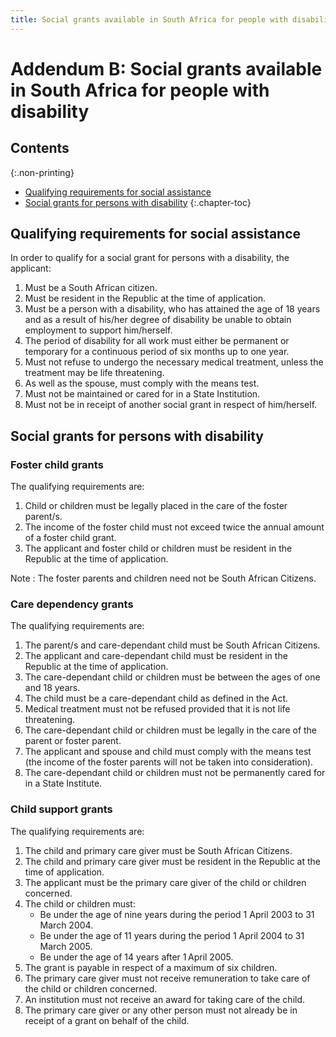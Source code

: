 ```yaml
---
title: Social grants available in South Africa for people with disability
---
```


# Addendum B: Social grants available in South Africa for people with disability

## Contents
{:.non-printing}

*   [Qualifying requirements for social assistance](#qualifying-requirements-for-social-assistance)
*   [Social grants for persons with disability](#social-grants-for-persons-with-disability)
{:.chapter-toc}

## Qualifying requirements for social assistance

In order to qualify for a social grant for persons with a disability, the applicant:

1.	Must be a South African citizen.
1.	Must be resident in the Republic at the time of application.
1.	Must be a person with a disability, who has attained the age of 18 years and as a result of his/her degree of disability be unable to obtain employment to support him/herself.
1.	The period of disability for all work must either be permanent or temporary for a continuous period of six months up to one year.
1.	Must not refuse to undergo the necessary medical treatment, unless the treatment may be life threatening.
1.	As well as the spouse, must comply with the means test.
1.	Must not be maintained or cared for in a State Institution.
1.	Must not be in receipt of another social grant in respect of him/herself.

## Social grants for persons with disability

### Foster child grants

The qualifying requirements are:

1.	Child or children must be legally placed in the care of the foster parent/s.
1.	The income of the foster child must not exceed twice the annual amount of a foster child grant.
1.	The applicant and foster child or children must be resident in the Republic at the time of application.

Note
:	The foster parents and children need not be South African Citizens.

### Care dependency grants

The qualifying requirements are:

1.	The parent/s and care-dependant child must be South African Citizens.
1.	The applicant and care-dependant child must be resident in the Republic at the time of application.
1.	The care-dependant child or children must be between the ages of one and 18 years.
1.	The child must be a care-dependant child as defined in the Act.
1.	Medical treatment must not be refused provided that it is not life threatening.
1.	The care-dependant child or children must be legally in the care of the parent or foster parent.
1.	The applicant and spouse and child must comply with the means test (the income of the foster parents will not be taken into consideration).
1.	The care-dependant child or children must not be permanently cared for in a State Institute.

### Child support grants

The qualifying requirements are:

1.	The child and primary care giver must be South African Citizens.
1.	The child and primary care giver must be resident in the Republic at the time of application.
1.	The applicant must be the primary care giver of the child or children concerned.
1.	The child or children must:
	*	Be under the age of nine years during the period 1 April 2003 to 31 March 2004.
	*	Be under the age of 11 years during the period 1 April 2004 to 31 March 2005.
	*	Be under the age of 14 years after 1 April 2005.
1.	The grant is payable in respect of a maximum of six children.
1.	The primary care giver must not receive remuneration to take care of the child or children concerned.
1.	An institution must not receive an award for taking care of the child.
1.	The primary care giver or any other person must not already be in receipt of a grant on behalf of the child.
